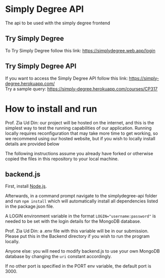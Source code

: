 # Simply Degree API
The api to be used with the simply degree frontend  

## Try Simply Degree
To Try Simply Degree follow this link: https://simplydegree.web.app/login  

## Try Simply Degree API
If you want to access the Simply Degree API follow this link: https://simply-degree.herokuapp.com/  
Try a sample query: https://simply-degree.herokuapp.com/courses/CP317  

# How to install and run
Prof. Zia Ud Din: our project will be hosted on the internet, and this is the simplest way to test the running capabilities of our application. Running locally requires reconfiguration that may take more time to get working, so we recommend using our hosted website, but if you wish to locally install details are provided below

The following instructions assume you already have forked or otherwise copied the files in this repository to your local machine.
## backend.js
First, install [Node.js](https://nodejs.org/en/).

Afterwards, in a command prompt navigate to the simplydegree-api folder and run `npm install` which will automatically install all dependencies listed in the package.json file.

A LOGIN environment variable in the format `LOGIN="username:password"` is needed to be set with the login details for the MongoDB database.

Prof. Zia Ud Din: a .env file with this variable will be in our submission. Please put this in the Backend directory if you wish to run the program locally.

Anyone else: you will need to modify backend.js to use your own MongoDB database by changing the `uri` constant accordingly.

If no other port is specified in the PORT env variable, the default port is 3000.
